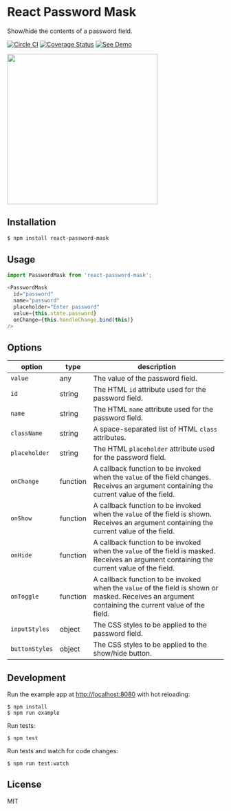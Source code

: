 # React Password Mask

Show/hide the contents of a password field.

[![Circle CI](https://circleci.com/gh/zakangelle/react-password-mask/tree/master.svg?style=shield)](https://circleci.com/gh/zakangelle/react-password-mask/tree/master) [![Coverage Status](https://img.shields.io/coveralls/zakangelle/react-password-mask.svg)](https://coveralls.io/github/zakangelle/react-password-mask?branch=master) [![See Demo](https://img.shields.io/badge/see-demo-f47742.svg)](https://dl.dropboxusercontent.com/u/21334841/demos/react-password-mask/index.html)

<a href="https://dl.dropboxusercontent.com/u/21334841/demos/react-password-mask/index.html">
  <img src="https://www.dropbox.com/s/rop6okglcobb8tw/react-password-mask.gif?raw=1" width="350px" />
</a>

## Installation

```sh
$ npm install react-password-mask
```

## Usage

```js
import PasswordMask from 'react-password-mask';
```

```js
<PasswordMask
  id="password"
  name="password"
  placeholder="Enter password"
  value={this.state.password}
  onChange={this.handleChange.bind(this)}
/>
```

## Options

| option        | type      | description                                                   |
|---------------|-----------|---------------------------------------------------------------|
| `value`       | any       | The value of the password field.                              |
| `id`          | string    | The HTML `id` attribute used for the password field.          |
| `name`        | string    | The HTML `name` attribute used for the password field.        |
| `className`   | string    | A space-separated list of HTML `class` attributes.            |
| `placeholder` | string    | The HTML `placeholder` attribute used for the password field. |
| `onChange`    | function  | A callback function to be invoked when the `value` of the field changes. Receives an argument containing the current value of the field. |
| `onShow`      | function  | A callback function to be invoked when the `value` of the field is shown. Receives an argument containing the current value of the field. |
| `onHide`      | function  | A callback function to be invoked when the `value` of the field is masked. Receives an argument containing the current value of the field. |
| `onToggle`    | function  | A callback function to be invoked when the `value` of the field is shown or masked. Receives an argument containing the current value of the field. |
| `inputStyles` | object  | The CSS styles to be applied to the password field.            |
| `buttonStyles`| object  | The CSS styles to be applied to the show/hide button.          |

## Development

Run the example app at [http://localhost:8080](http://localhost:8080) with hot reloading:

```
$ npm install
$ npm run example
```

Run tests:

```
$ npm test
```

Run tests and watch for code changes:

```
$ npm run test:watch
```

## License

MIT
